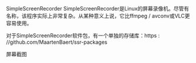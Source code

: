 SimpleScreenRecorder
SimpleScreenRecorder是Linux的屏幕录像机。尽管有名称，该程序实际上非常复杂。从某种意义上说，它比ffmpeg / avconv或VLC更容易使用。

对于SimpleScreenRecorder软件包，有一个单独的存储库：https : //github.com/MaartenBaert/ssr-packages

屏幕截图
